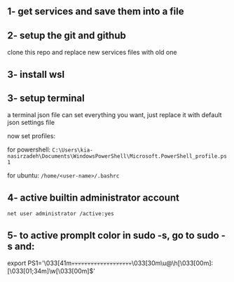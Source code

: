 ## 1- get services and save them into a file

## 2- setup the git and github

clone this repo and replace new services files with old one

## 3- install wsl

## 3- setup terminal

a terminal json file can set everything you want, just replace it with default json settings file

now set profiles:

for powershell: `C:\Users\kia-nasirzadeh\Documents\WindowsPowerShell\Microsoft.PowerShell_profile.ps1`

for ubuntu: `/home/<user-name>/.bashrc`

## 4- active builtin administrator account

`net user administrator /active:yes`

## 5- to active promplt color in sudo -s, go to sudo -s and:
export PS1='\033[41m💀💀💀💀💀💀💀💀💀💀💀💀💀💀💀💀💀💀💀\033[30m\u@\h\[\033[00m\]:\[\033[01;34m\]\w\[\033[00m\]\$'
